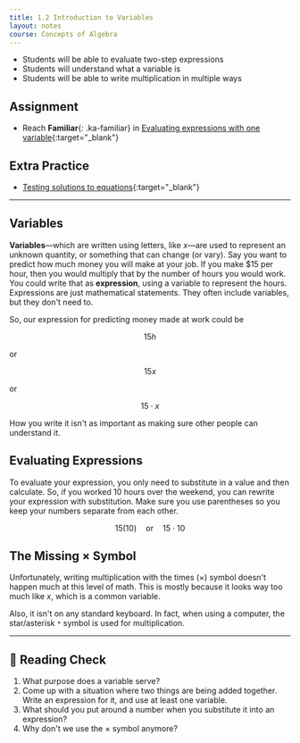 ```yaml
---
title: 1.2 Introduction to Variables
layout: notes
course: Concepts of Algebra
---
```


- Students will be able to evaluate two-step expressions
- Students will understand what a variable is
- Students will be able to write multiplication in multiple ways

## Assignment

- Reach **Familiar**{: .ka-familiar} in [Evaluating expressions with one variable](https://www.khanacademy.org/math/algebra/x2f8bb11595b61c86:foundation-algebra/x2f8bb11595b61c86:intro-variables/e/evaluating_expressions_1){:target="_blank"}

## Extra Practice

- [Testing solutions to equations](https://www.khanacademy.org/math/get-ready-for-algebra-i/x127ac35e11aba30e:get-ready-for-equations-inequalities/x127ac35e11aba30e:algebraic-equations-basics/e/testing-solutions-of-equations-inequalities){:target="_blank"}

---

## Variables

**Variables**—which are written using letters, like $x$—are used to represent an unknown quantity, or something that can change (or vary). Say you want to predict how much money you will make at your job. If you make $15 per hour, then you would multiply that by the number of hours you would work. You could write that as **expression**, using a variable to represent the hours. Expressions are just mathematical statements. They often include variables, but they don't need to.

So, our expression for predicting money made at work could be

$$ 15h $$

or

$$ 15x$$

or

$$15\cdot x$$

How you write it isn't as important as making sure other people can understand it.

## Evaluating Expressions

To evaluate your expression, you only need to substitute in a value and then calculate. So, if you worked 10 hours over the weekend, you can rewrite your expression with substitution. Make sure you use parentheses so you keep your numbers separate from each other.

$$15(10)\quad \text{or}\quad 15\cdot 10$$

## The Missing $\times$ Symbol

Unfortunately, writing multiplication with the times $(\times)$ symbol doesn't happen much at this level of math. This is mostly because it looks way too much like $x$, which is a common variable.

Also, it isn't on any standard keyboard. In fact, when using a computer, the star/asterisk `*` symbol is used for multiplication.

---

## 📖 Reading Check

1. What purpose does a variable serve?
2. Come up with a situation where two things are being added together. Write an expression for it, and use at least one variable.
3. What should you put around a number when you substitute it into an expression?
4. Why don't we use the $\times$ symbol anymore?

